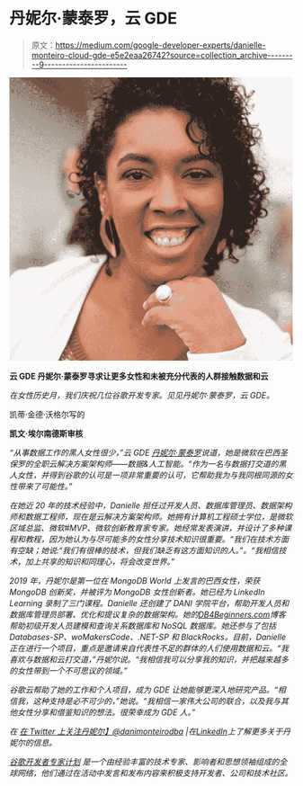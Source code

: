 # 丹妮尔·蒙泰罗，云 GDE

> 原文：<https://medium.com/google-developer-experts/danielle-monteiro-cloud-gde-e5e2eaa26742?source=collection_archive---------9----------------------->

![](img/e64d858bbc01abc360866b739b384891.png)

**云 GDE 丹妮尔·蒙泰罗寻求让更多女性和未被充分代表的人群接触数据和云**

*在女性历史月，我们庆祝几位谷歌开发专家。见见丹妮尔·蒙泰罗，云 GDE。*

凯蒂·金德·沃格尔写的

**凯文·埃尔南德斯审核**

*“从事数据工作的黑人女性很少，”云 GDE [丹妮尔·蒙泰罗](https://developers.google.com/community/experts/directory/profile/profile-danielle-monteiro)说道，她是微软在巴西圣保罗的全职云解决方案架构师——数据&人工智能。“作为一名与数据打交道的黑人女性，并得到谷歌的认可是一项非常重要的认可，它帮助我为与我同根同源的女性带来了可能性。”*

*在她近 20 年的技术经验中，Danielle 担任过开发人员、数据库管理员、数据架构师和数据工程师，现在是云解决方案架构师。她拥有计算机工程硕士学位，是微软区域总监、微软#MVP、微软创新教育家专家。她经常发表演讲，并设计了多种课程和教程，因为她认为与尽可能多的女性分享技术知识很重要。“我们在技术方面有空缺；她说:“我们有很棒的技术，但我们缺乏有这方面知识的人。”。“我相信技术，加上共享的知识和同理心，将会改变世界。”*

*2019 年，丹妮尔是第一位在 MongoDB World 上发言的巴西女性，荣获 MongoDB 创新奖，并被评为 MongoDB 女性创新者。她已经为 LinkedIn Learning 录制了三门课程。Danielle 还创建了 DANI 学院平台，帮助开发人员和数据库管理员部署、优化和提议复杂的数据架构。她的[DB4Beginners.com](https://db4beginners.com/)博客帮助初级开发人员建模和查询关系数据库和 NoSQL 数据库。她还参与了包括 Databases-SP、woMakersCode、.NET-SP 和 BlackRocks。目前，Danielle 正在进行一个项目，重点是邀请来自代表性不足的群体的人们使用数据和云。“我喜欢与数据和云打交道，”丹妮尔说。“我相信我可以分享我的知识，并把越来越多的女性带到一个不可思议的领域。”*

*谷歌云帮助了她的工作和个人项目，成为 GDE 让她能够更深入地研究产品。“相信我，这种支持是必不可少的，”她说。“我相信一家伟大公司的联合，以及我与其他女性分享和借鉴知识的想法。很荣幸成为 GDE 人。”*

**在* [*在 Twitter 上关注丹妮尔】@danimonteirodba*](https://twitter.com/danimonteirodba) *|在*[*LinkedIn*](https://www.linkedin.com/in/danimonteirodba/)*上了解更多关于丹妮尔的信息。**

*[*谷歌开发者专家计划*](https://developers.google.com/community/experts) *是一个由经验丰富的技术专家、影响者和思想领袖组成的全球网络，他们通过在活动中发言和发布内容来积极支持开发者、公司和技术社区。**